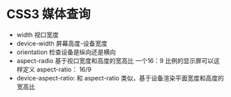 # CSS3 媒体查询

- width 视口宽度
- device-width 屏幕高度-设备宽度
- orientation 检查设备是纵向还是横向
- aspect-radio 基于视口宽度和高度的宽高比 一个16：9 比例的显示屏可以这样定义 aspect-ratio： 16/9
- device-aspect-ratio: 和 aspect-ratio 类似，基于设备渲染平面宽度和高度的宽高比
